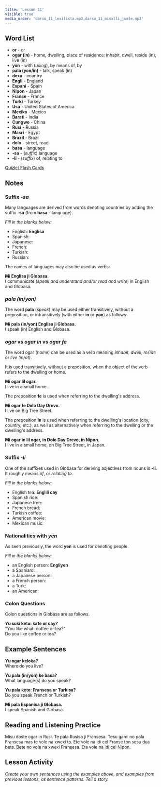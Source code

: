 ```yaml
---
title: 'Lesson 11'
visible: true
media_order: 'darsu_11_lexilista.mp3,darsu_11_misalli_jumle.mp3'
---
```


## Word List

* **or** - or
* **ogar (in)** - home, dwelling, place of residence; inhabit, dwell, reside (in), live (in)
* **yon** - with (_using_), by means of, by
* **pala (yon/in)** - talk, speak (in)
* **dexa** - country
* **Engli** - England
* **Espani** - Spain
* **Nipon** - Japan
* **Franse** - France
* **Turki** - Turkey
* **Usa** - United States of America
* **Mexiko** - Mexico
* **Barati** - India
* **Cungwo** - China
* **Rusi** - Russia
* **Masri** - Egypt
* **Brazil** - Brazil
* **dolo** - street, road
* **basa** - language
* **-sa** - (_suffix_) language
* **-li** - (_suffix_) of, relating to

[Quizlet Flash Cards](https://quizlet.com/559521575/globasa-101-lesson-11-flash-cards/)

## Notes
### Suffix _-sa_

Many languages are derived from words denoting countries by adding the suffix **-sa** (from **basa** - language).

_Fill in the blanks below:_

* English: **Englisa**  
* Spanish:
* Japanese:
* French:
* Turkish:
* Russian:

The names of languages may also be used as verbs:

**Mi Englisa ji Globasa.**  
I communicate (_speak and understand and/or read and write_) in English and Globasa. 

### _pala (in/yon)_

The word **pala** (_speak_) may be used either transitively, without a preposition, or intransitively (with either **in** or **yon**) as follows:

**Mi pala (in/yon) Englisa ji Globasa.**   
I speak (in) English and Globasa. 

### _ogar_ vs _ogar in_ vs _ogar fe_

The word ogar (_home_) can be used as a verb meaning _inhabit_, _dwell_, _reside_ or _live (in/at)_. 

It is used transitively, without a preposition, when the object of the verb refers to the dwelling or home. 

**Mi ogar lil ogar.**  
I live in a small home. 

The preposition **fe** is used when referring to the dwelling's address. 

**Mi ogar fe Dolo Day Drevo.**  
I live on Big Tree Street. 

The preposition **in** is used when referring to the dwelling's location (city, country, etc.), as well as alternatively when referring to the dwelling or the dwelling's address.

**Mi ogar in lil ogar, in Dolo Day Drevo, in Nipon.**  
I live in a small home, on Big Tree Street, in Japan.  

### Suffix _-li_

One of the suffixes used in Globasa for deriving adjectives from nouns is **-li**. It roughly means _of_, or _relating to_.

_Fill in the blanks below:_
 
* English tea: **Englili cay**  
* Spanish rice:
* Japanese tree:
* French bread:
* Turkish coffee:
* American movie:
* Mexican music:

### Nationalities with _yen_

As seen previously, the word **yen** is used for denoting people.

_Fill in the blanks below:_

* an English person: **Engliyen**  
* a Spaniard:
* a Japanese person:
* a French person:
* a Turk:
* an American:

### Colon Questions

Colon questions in Globasa are as follows.

**Yu suki keto: kafe or cay?**  
"You like what: coffee or tea?"  
Do you like coffee or tea?

## Example Sentences

**Yu ogar keloka?**   
Where do you live?

**Yu pala (in/yon) ke basa?**  
What language(s) do you speak?

**Yu pala keto: Fransesa or Turkisa?**  
Do you speak French or Turkish?

**Mi pala Espanisa ji Globasa.**  
I speak Spanish and Globasa.

## Reading and Listening Practice

Misu doste ogar in Rusi. Te pala Rusisa ji Fransesa. Tesu gami no pala Fransesa mas te vole na xwexi to. Ete vole na idi cel Franse ton sesu dua bete. Bete no vole na xwexi Fransesa. Ete vole na idi cel Nipon. 
 
## Lesson Activity

_Create your own sentences using the examples above, and examples from previous lessons, as sentence patterns. Tell a story._
